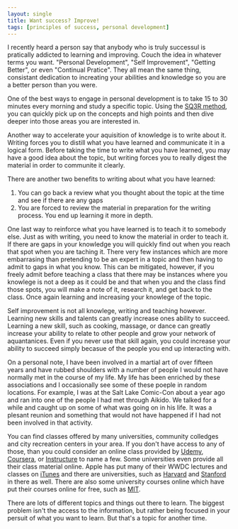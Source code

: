 ```yaml
---
layout: single
title: Want success? Improve!
tags: [principles of success, personal development]
---
```

I recently heard a person say that anybody who is truly successul is pratically addicted to learning and improving. Couch the idea in whatever terms you want. "Personal Development", "Self Improvement", "Getting Better", or even "Continual Pratice". They all mean the same thing, consistant dedication to increating your abilities and knowledge so you are a better person than you were.

One of the best ways to engage in personal development is to take 15 to 30 minutes every morning and study a specific topic. Using the [SQ3R method][sq3r], you can quickly pick up on the concepts and high points and then dive deeper into those areas you are interested in.

Another way to accelerate your aquisition of knowledge is to write about it. Writing forces you to distill what you have learned and communicate it in a logical form. Before taking the time to write what you have learned, you may have a good idea about the topic, but writing forces you to really digest the material in order to communite it clearly.

There are another two benefits to writing about what you have learned:

1. You can go back a review what you thought about the topic at the time and see if there are any gaps
2. You are forced to review the material in preparation for the writing process. You end up learning it more in depth.

One last way to reinforce what you have learned is to teach it to somebody else. Just as with writing, you need to know the material in order to teach it. If there are gaps in your knowledge you will quickly find out when you reach that spot when you are taching it. There very few instances which are more embarrasing than pretending to be an expert in a topic and then having to admit to gaps in what you know. This can be mitigated, however, if you freely admit before teaching a class that there may be instances where you knowlege is not a deep as it could be and that when you and the class find those spots, you will make a note of it, research it, and get back to the class. Once again learning and increasing your knowlege of the topic.

Self improvement is not all knowlege, writing and teaching however. Learning new skills and talents can greatly increase ones ability to succeed. Learning a new skill, such as cooking, massage, or dance can greatly increase your ability to relate to other people and grow your network of aquantanices. Even if you never use that skill again, you could increase your ability to succeed simply becasue of the people you end up interacting with.

On a personal note, I have been involved in a martial art of over fifteen years and have rubbed shoulders with a number of people I would not have normally met in the course of my life. My life has been enriched by these associations and I occasionally see some of these poeple in random locations. For example, I was at the Salt Lake Comic-Con about a year ago and ran into one of the people I had met through Aikido. We talked for a while and caught up on some of what was going on in his life. It was a plesant reunion and something that would not have happened if I had not been involved in that activity.

You can find classes offered by many universities, community colledges and city recreation centers in your area. If you don't have access to any of those, than you could consider an online class provided by [Udemy][udemy], [Coursera][coursera], or [Instructure][instructure] to name a few. Some universities even provide all their class material online. Apple has put many of their WWDC lectures and classes on [iTunes][wwdc] and there are universities, such as [Harvard][harvard] and [Stanford][stanford] in there as well. There are also some university courses online which have put their courses online for free, such as [MIT][mit].

There are lots of different topics and things out there to learn. The biggest problem isn't the access to the information, but rather being focused in your persuit of what you want to learn. But that's a topic for another time.

[sq3r]: http://www.digitalbias.com/learning,/sq3r,/memory/learning/
[udemy]: https://www.udemy.com/
[coursera]: https://www.coursera.org/
[instructure]: https://www.instructure.com/
[wwdc]: https://itunes.apple.com/us/app/wwdc/id640199958?mt=8
[apple_developer]: https://developer.apple.com/videos/
[stanford]: http://itunes.stanford.edu/
[harvard]: https://itunes.apple.com/us/institution/harvard-university/id379060688
[mit]: http://ocw.mit.edu/index.htm
